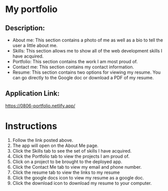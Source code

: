 # My portfolio

## Description: 
* About me: This section contains a photo of me as well as a bio to tell the user a little about me.
* Skills: This section allows me to show all of the web development skills I have acquired.
* Portfolio: This section contains the work I am most proud of.
* Contact me: This section contains my contact information.
* Resume: This section contains two options for viewing my resume. You can go directly to the Google doc or download a PDF of my resume.

## Application Link: 
https://0806-portfolio.netlify.app/

# Instructions
1. Follow the link posted above.
2. The app will open on the About Me page.
3. Click the Skills tab to see the set of skills I have acquired.
4. Click the Portfolio tab to view the projects I am proud of.
5. Click on a project to be brought to the deployed app.
6. Click the Contact Me tab to view my email and phone number.
7. Click the resume tab to view the links to my resume
8. Click the google docs icon to view my resume as a google doc.
9. Click the download icon to download my resume to your computer.
